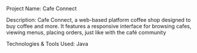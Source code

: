 Project Name: Cafe Connect

Description: Cafe Connect, a web-based platform coffee shop designed to buy coffee and more.
It features a responsive interface for browsing cafes, viewing menus, placing orders, just like with the café community

Technologies & Tools Used: Java

